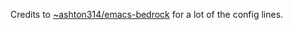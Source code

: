 Credits to [~ashton314/emacs-bedrock](https://git.sr.ht/~ashton314/emacs-bedrock) for a lot of the config lines.
